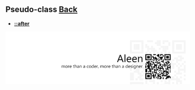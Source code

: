## Pseudo-class [**Back**](./../codrops.md)

- [**::after**](./after/after.md)

<a href="http://aleen42.github.io/" target="_blank" ><img src="./../../pic/tail.gif"></a>